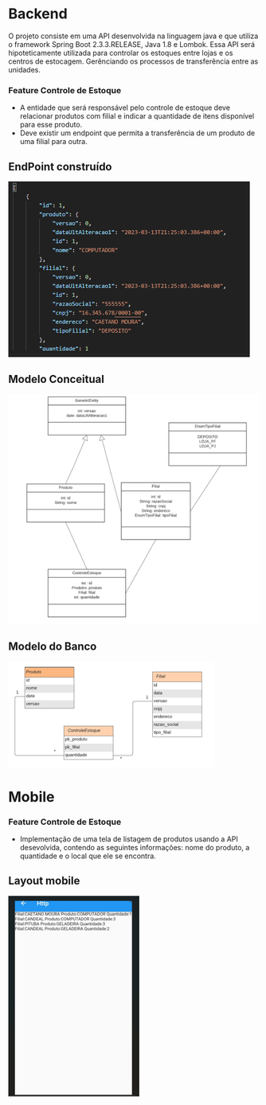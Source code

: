 # Backend

O projeto consiste em uma API desenvolvida na linguagem java e que utiliza o framework Spring Boot 2.3.3.RELEASE, Java 1.8 e Lombok. Essa API será hipoteticamente utilizada para controlar os estoques entre lojas e os centros de estocagem. Gerênciando os processos de transferência entre as unidades.  

### Feature Controle de Estoque

- A entidade que será responsável pelo controle de estoque deve relacionar produtos com filial e indicar a quantidade de itens disponível para esse produto.
- Deve existir um endpoint que permita a transferência de um produto de uma filial para outra.

## EndPoint construído
![](https://github.com/Carolinejg/desafioFullStack/blob/main/figuras/API.png)

## Modelo Conceitual
![](https://github.com/Carolinejg/desafioFullStack/blob/main/figuras/UML.png)

## Modelo do Banco
![](https://github.com/Carolinejg/desafioFullStack/blob/main/figuras/ER.png)

# Mobile
 
 ### Feature Controle de Estoque
 
 - Implementação de uma tela de listagem de produtos usando a API desevolvida, contendo as seguintes informações: nome do produto, a quantidade e o local que ele se encontra.
 
 ## Layout mobile
 ![](https://github.com/Carolinejg/desafioFullStack/blob/main/figuras/MOBILE.jpeg)

